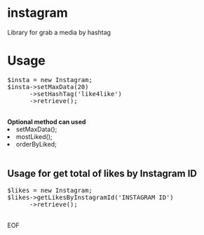 # instagram
Library for grab a media by hashtag

# Usage
<pre>
$insta = new Instagram;
$insta->setMaxData(20)
      ->setHashTag('like4like')
      ->retrieve();
</pre>
<br />
<b>Optional method can used</b>
<li>setMaxData();</li>
<li>mostLiked();</li>
<li>orderByLiked;</li>
<br />

<h2>Usage for get total of likes by Instagram ID</h2>
<pre>
$likes = new Instagram;
$likes->getLikesByInstagramId('INSTAGRAM ID')
      ->retrieve();
</pre>
<br />
EOF
